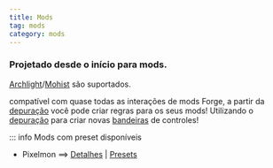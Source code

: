 ```yaml
---
title: Mods
tag: mods
category: mods
---
```


### Projetado desde o início para mods.

[Archlight](https://github.com/IzzelAliz/Arclight)/[Mohist](https://mohistmc.com/) são suportados.

compatível com quase todas as interações de mods Forge, a partir da [depuração](/br/wiki/advanced/Debugging.html) você pode criar regras para os seus mods!
Utilizando o [depuração](/br/wiki/advanced/Debugging.html) para criar novas [bandeiras](/br/wiki/advanced/Flags.html) de controles!

::: info Mods com preset disponíveis
- Pixelmon ==> [Detalhes](/br/mods/Pixelmon) | [Presets](/br/mods/Presets-Pixelmon)